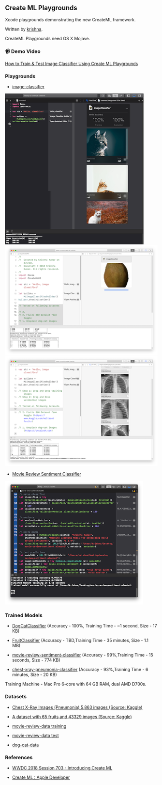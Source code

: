 ## Create ML Playgrounds

Xcode playgrounds demonstrating the new CreateML framework.

Written by [krishna](https://blackwaterparkstudios.com).

CreateML Playgrounds need OS X Mojave.

### 📹 Demo Video
[How to Train & Test Image Classifier Using Create ML Playgrounds](dog-cat-classifier-demo.mp4)

### Playgrounds

- [image-classifier](image-classifier.playground)

![dog-cat-classifier](dog-cat-classifier.png)
![fruit-classifier](fruit-classifier.png)
![chest-xray-pneumonia-classifier](chest-xray-pneumonia-classifier.png)

- [Movie Review Sentiment Classifier](movie-review-sentiment-classifier.playground)

![movie-review-sentiment-classifier](movie-review-sentiment-classifier.png)

### Trained Models

- [DogCatClassifier](models/DogCatClassifier.mlmodel) (Accuracy - 100%, Training Time - ~1 second, Size - 17 KB)
- [FruitClassifier](models/FruitClassifier.mlmodel) (Accuracy - TBD,Training Time - 35 minutes, Size - 1.1 MB)
- [movie-review-sentiment-classifier](models/movie-review-sentiment.mlmodel) (Accuracy - 99%,Training Time - 15 seconds, Size - 774 KB)

- [chest-xray-pneumonia-classifier](models/ChestXrayPneumoniaClassifier.mlmodel) (Accuracy - 93%,Training Time - 6 minutes, Size - 20 KB)

Training Machine - Mac Pro 6-core with 64 GB RAM, dual AMD D700s.

### Datasets

- [Chest X-Ray Images (Pneumonia) 5,863 images (Source: Kaggle)][aaef79c3]
- [A dataset with 65 fruits and 43329 images (Source: Kaggle)][dab38c66]
- [movie-review-data training](train-movie-reviews.zip)
- [movie-review-data test](test-movie-reviews.zip)
- [dog-cat-data](dog-cat-data.zip)

  [aaef79c3]: https://www.kaggle.com/paultimothymooney/chest-xray-pneumonia "Chest X-Ray Images (Pneumonia) 5,863 images (Source: Kaggle)"

### References

- [WWDC 2018 Session 703 - Introducing Create ML][66033728]
- [Create ML : Apple Developer][d8f80357]

  [d8f80357]: https://developer.apple.com/documentation/create_ml "Create ML : Apple Developer"

  [66033728]: https://developer.apple.com/videos/play/wwdc2018/703/ "WWDC 2018 Session 703 - Introducing Create ML"
  [dab38c66]: https://www.kaggle.com/moltean/fruits "A dataset with 65 fruits and 43329 images (Source: Kaggle)"
